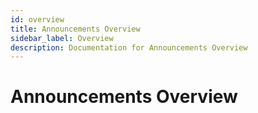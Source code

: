 ```yaml
---
id: overview
title: Announcements Overview
sidebar_label: Overview
description: Documentation for Announcements Overview
---
```


# Announcements Overview
